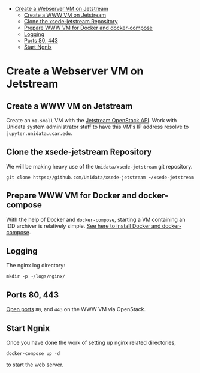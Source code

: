- [Create a Webserver VM on Jetstream](#h:49CACBE8)
  - [Create a WWW VM on Jetstream](#h:593C3161)
  - [Clone the xsede-jetstream Repository](#h:1EA54D54)
  - [Prepare WWW VM for Docker and docker-compose](#h:D311EB0F)
  - [Logging](#h:7FF2F781)
  - [Ports 80, 443](#h:5BF405FC)
  - [Start Ngnix](#h:B30CBDF8)



<a id="h:49CACBE8"></a>

# Create a Webserver VM on Jetstream


<a id="h:593C3161"></a>

## Create a WWW VM on Jetstream

Create an `m1.small` VM with the [Jetstream OpenStack API](https://github.com/Unidata/xsede-jetstream/blob/master/openstack/readme.md). Work with Unidata system administrator staff to have this VM's IP address resolve to `jupyter.unidata.ucar.edu`.


<a id="h:1EA54D54"></a>

## Clone the xsede-jetstream Repository

We will be making heavy use of the `Unidata/xsede-jetstream` git repository.

```shell
git clone https://github.com/Unidata/xsede-jetstream ~/xsede-jetstream
```


<a id="h:D311EB0F"></a>

## Prepare WWW VM for Docker and docker-compose

With the help of Docker and `docker-compose`, starting a VM containing an IDD archiver is relatively simple. [See here to install Docker and docker-compose](https://github.com/Unidata/xsede-jetstream/blob/master/docker-readme.md).


<a id="h:7FF2F781"></a>

## Logging

The nginx log directory:

```shell
mkdir -p ~/logs/nginx/
```


<a id="h:5BF405FC"></a>

## Ports 80, 443

[Open ports](https://github.com/Unidata/xsede-jetstream/blob/master/openstack/readme.md#h:D6B1D4C2) `80`, and `443` on the WWW VM via OpenStack.


<a id="h:B30CBDF8"></a>

## Start Ngnix

Once you have done the work of setting up nginx related directories,

```shell
docker-compose up -d
```

to start the web server.
